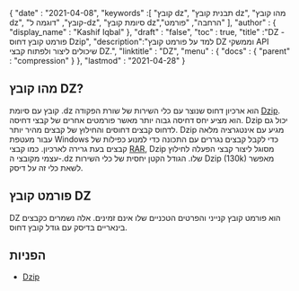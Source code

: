 {
  "date" : "2021-04-08",
  "keywords" :[ "קובץ dz", "תבנית קובץ dz", "מהו קובץ dz", "קובץ", "דוגמה ל-dz", "סיומת קובץ dz","הרחבה", "פורמט" ],
  "author" : {
    "display_name" : "Kashif Iqbal"
},
  "draft" : "false",
  "toc" : true,
  "title" :"DZ - פורמט קובץ דחוס Dzip",
  "description":"למד על פורמט קובץ DZ וממשקי API שיכולים ליצור ולפתוח קבצי DZ.",
  "linktitle" : "DZ",
  "menu" : {
    "docs" : {
      "parent" : "compression"
}
},
  "lastmod" : "2021-04-28"
}

## מהו קובץ DZ?

קובץ עם סיומת .dz הוא ארכיון דחוס שנוצר עם כלי השירות של שורת הפקודה [Dzip](https://speeddemosarchive.com/dzip/). הוא מציע יחס דחיסה גבוה יותר מאשר פורמטים אחרים של קבצי דחיסה. Dzip יכול גם לדחוס קבצים דחוסים והחילוץ של קבצים מהיר יותר. Dzip מגיע עם אינטגרציה מלאה עבור מעטפת Windows כדי לקבל קבצים נגררים עם התכונה כדי למנוע כפילות של קבצים בעת גרירה לארכיון. כמו קבצי [RAR](/he/compression/rar/), Dzip מסוגל ליצור קבצי הפעלה לחילוץ עצמי מקובצי ה-.dz שלו. הגודל הקטן יחסית של כלי השירות Dzip (130k) מאפשר לשאת כלי זה על דיסק.

## פורמט קובץ DZ

DZ הוא פורמט קובץ קנייני והפרטים הטכניים שלו אינם זמינים. אלה נשמרים כקבצים בינאריים בדיסק עם גודל קובץ דחוס.

## הפניות

* [Dzip](https://speeddemosarchive.com/dzip/)


